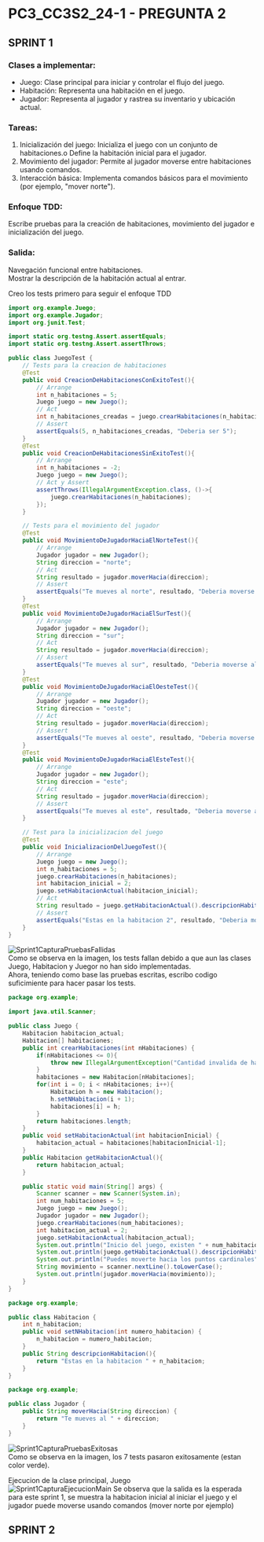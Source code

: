 # PC3_CC3S2_24-1 - PREGUNTA 2
## SPRINT 1
### Clases a implementar:
* Juego: Clase principal para iniciar y controlar el flujo del juego.  
* Habitación: Representa una habitación en el juego.  
* Jugador: Representa al jugador y rastrea su inventario y ubicación actual.  
### Tareas:
1. Inicialización del juego: Inicializa el juego con un conjunto de habitaciones.o Define la habitación inicial para el jugador.  
2. Movimiento del jugador: Permite al jugador moverse entre habitaciones usando comandos.  
3. Interacción básica: Implementa comandos básicos para el movimiento (por ejemplo, "mover norte").  
### Enfoque TDD:
Escribe pruebas para la creación de habitaciones, movimiento del jugador e inicialización del juego.  
### Salida:
Navegación funcional entre habitaciones.  
Mostrar la descripción de la habitación actual al entrar.  

Creo los tests primero para seguir el enfoque TDD  
``` java
import org.example.Juego;
import org.example.Jugador;
import org.junit.Test;

import static org.testng.Assert.assertEquals;
import static org.testng.Assert.assertThrows;

public class JuegoTest {
    // Tests para la creacion de habitaciones
    @Test
    public void CreacionDeHabitacionesConExitoTest(){
        // Arrange
        int n_habitaciones = 5;
        Juego juego = new Juego();
        // Act
        int n_habitaciones_creadas = juego.crearHabitaciones(n_habitaciones);
        // Assert
        assertEquals(5, n_habitaciones_creadas, "Deberia ser 5");
    }
    @Test
    public void CreacionDeHabitacionesSinExitoTest(){
        // Arrange
        int n_habitaciones = -2;
        Juego juego = new Juego();
        // Act y Assert
        assertThrows(IllegalArgumentException.class, ()->{
            juego.crearHabitaciones(n_habitaciones);
        });
    }

    // Tests para el movimiento del jugador
    @Test
    public void MovimientoDeJugadorHaciaElNorteTest(){
        // Arrange
        Jugador jugador = new Jugador();
        String direccion = "norte";
        // Act
        String resultado = jugador.moverHacia(direccion);
        // Assert
        assertEquals("Te mueves al norte", resultado, "Deberia moverse al norte");
    }
    @Test
    public void MovimientoDeJugadorHaciaElSurTest(){
        // Arrange
        Jugador jugador = new Jugador();
        String direccion = "sur";
        // Act
        String resultado = jugador.moverHacia(direccion);
        // Assert
        assertEquals("Te mueves al sur", resultado, "Deberia moverse al sur");
    }
    @Test
    public void MovimientoDeJugadorHaciaElOesteTest(){
        // Arrange
        Jugador jugador = new Jugador();
        String direccion = "oeste";
        // Act
        String resultado = jugador.moverHacia(direccion);
        // Assert
        assertEquals("Te mueves al oeste", resultado, "Deberia moverse al oeste");
    }
    @Test
    public void MovimientoDeJugadorHaciaElEsteTest(){
        // Arrange
        Jugador jugador = new Jugador();
        String direccion = "este";
        // Act
        String resultado = jugador.moverHacia(direccion);
        // Assert
        assertEquals("Te mueves al este", resultado, "Deberia moverse al este");
    }

    // Test para la inicializacion del juego
    @Test
    public void InicializacionDelJuegoTest(){
        // Arrange
        Juego juego = new Juego();
        int n_habitaciones = 5;
        juego.crearHabitaciones(n_habitaciones);
        int habitacion_inicial = 2;
        juego.setHabitacionActual(habitacion_inicial);
        // Act
        String resultado = juego.getHabitacionActual().descripcionHabitacion();
        // Assert
        assertEquals("Estas en la habitacion 2", resultado, "Deberia mostrar que esta en la habitacion 2");
    }
}
``` 
![Sprint1CapturaPruebasFallidas](Image/Sprint1CapturaPruebasFallidas.png)  
Como se observa en la imagen, los tests fallan debido a que aun las clases Juego, Habitacion y Juegor no han sido implementadas.  
Ahora, teniendo como base las pruebas escritas, escribo codigo suficimiente para hacer pasar los tests.  

``` java
package org.example;

import java.util.Scanner;

public class Juego {
    Habitacion habitacion_actual;
    Habitacion[] habitaciones;
    public int crearHabitaciones(int nHabitaciones) {
        if(nHabitaciones <= 0){
            throw new IllegalArgumentException("Cantidad invalida de habitaciones");
        }
        habitaciones = new Habitacion[nHabitaciones];
        for(int i = 0; i < nHabitaciones; i++){
            Habitacion h = new Habitacion();
            h.setNHabitacion(i + 1);
            habitaciones[i] = h;
        }
        return habitaciones.length;
    }
    public void setHabitacionActual(int habitacionInicial) {
        habitacion_actual = habitaciones[habitacionInicial-1];
    }
    public Habitacion getHabitacionActual(){
        return habitacion_actual;
    }

    public static void main(String[] args) {
        Scanner scanner = new Scanner(System.in);
        int num_habitaciones = 5;
        Juego juego = new Juego();
        Jugador jugador = new Jugador();
        juego.crearHabitaciones(num_habitaciones);
        int habitacion_actual = 2;
        juego.setHabitacionActual(habitacion_actual);
        System.out.println("Inicio del juego, existen " + num_habitaciones + " habitaciones");
        System.out.println(juego.getHabitacionActual().descripcionHabitacion());
        System.out.println("Puedes moverte hacia los puntos cardinales");
        String movimiento = scanner.nextLine().toLowerCase();
        System.out.println(jugador.moverHacia(movimiento));
    }
}
```
``` java
package org.example;

public class Habitacion {
    int n_habitacion;
    public void setNHabitacion(int numero_habitacion) {
        n_habitacion = numero_habitacion;
    }
    public String descripcionHabitacion(){
        return "Estas en la habitacion " + n_habitacion;
    }
}
```
``` java
package org.example;

public class Jugador {
    public String moverHacia(String direccion) {
        return "Te mueves al " + direccion;
    }
}
```
![Sprint1CapturaPruebasExitosas](Image/Sprint1CapturaPruebasExitosas.png)  
Como se observa en la imagen, los 7 tests pasaron exitosamente (estan color verde).  

Ejecucion de la clase principal, Juego  
![Sprint1CapturaEjecucionMain](Image/Sprint1CapturaEjecucionMain.png) 
Se observa que la salida es la esperada para este sprint 1, se muestra la habitacion inicial al iniciar el juego y el jugador puede moverse usando comandos (mover norte por ejemplo)

## SPRINT 2
